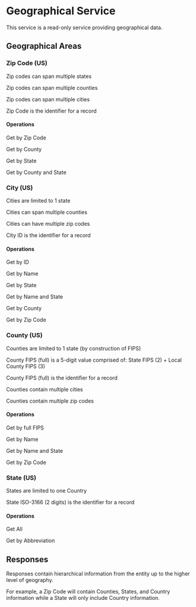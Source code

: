 # Geographical Service

This service is a read-only service providing geographical data.

## Geographical Areas

### Zip Code (US)

Zip codes can span multiple states 

Zip codes can span multiple counties 

Zip codes can span multiple cities

Zip Code is the identifier for a record

#### Operations

Get by Zip Code

Get by County

Get by State

Get by County and State

### City (US)

Cities are limited to 1 state

Cities can span multiple counties 

Cities can have multiple zip codes

City ID is the identifier for a record

#### Operations

Get by ID

Get by Name

Get by State

Get by Name and State

Get by County

Get by Zip Code

### County (US)

Counties are limited to 1 state (by construction of FIPS)

County FIPS (full) is a 5-digit value comprised of: State FIPS (2) + Local County FIPS (3)

County FIPS (full) is the identifier for a record

Counties contain multiple cities

Counties contain multiple zip codes

#### Operations

Get by full FIPS

Get by Name

Get by Name and State

Get by Zip Code

### State (US)

States are limited to one Country

State ISO-3166 (2 digits) is the identifier for a record

#### Operations

Get All

Get by Abbreviation

## Responses 

Responses contain hierarchical information from the entity up to the higher level of geography.

For example, a Zip Code will contain Counties, States, and Country information while a State will only include Country information.